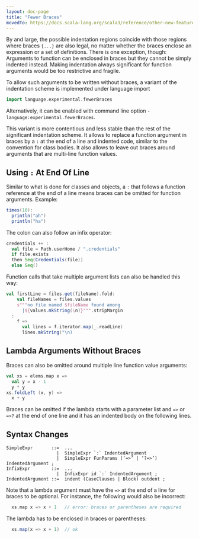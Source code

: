 ```yaml
---
layout: doc-page
title: "Fewer Braces"
movedTo: https://docs.scala-lang.org/scala3/reference/other-new-features/indentation-experimental.html
---
```


By and large, the possible indentation regions coincide with those regions where braces `{...}` are also legal, no matter whether the braces enclose an expression or a set of definitions. There is one exception, though: Arguments to function can be enclosed in braces but they cannot be simply indented instead. Making indentation always significant for function arguments would be too restrictive and fragile.

To allow such arguments to be written without braces, a variant of the indentation scheme is implemented under language import
```scala
import language.experimental.fewerBraces
```
Alternatively, it can be enabled with command line option `-language:experimental.fewerBraces`.

This variant is more contentious and less stable than the rest of the significant indentation scheme. It allows to replace a function argument in braces by a `:` at the end of a line and indented code, similar to the convention for class bodies. It also allows to leave out braces around arguments that are multi-line function values.

## Using `:` At End Of Line


Similar to what is done for classes and objects, a `:` that follows a function reference at the end of a line means braces can be omitted for function arguments. Example:
```scala
times(10):
  println("ah")
  println("ha")
```

The colon can also follow an infix operator:

```scala
credentials ++ :
  val file = Path.userHome / ".credentials"
  if file.exists
  then Seq(Credentials(file))
  else Seq()
```

Function calls that take multiple argument lists can also be handled this way:

```scala
val firstLine = files.get(fileName).fold:
    val fileNames = files.values
    s"""no file named $fileName found among
      |${values.mkString(\n)}""".stripMargin
  :
    f =>
      val lines = f.iterator.map(_.readLine)
      lines.mkString("\n)
```


## Lambda Arguments Without Braces

Braces can also be omitted around multiple line function value arguments:
```scala
val xs = elems.map x =>
  val y = x - 1
  y * y
xs.foldLeft (x, y) =>
  x + y
```
Braces can be omitted if the lambda starts with a parameter list and `=>` or `=>?` at the end of one line and it has an indented body on the following lines.

## Syntax Changes

```ebnf
SimpleExpr       ::=  ...
                   |  SimpleExpr `:` IndentedArgument
                   |  SimpleExpr FunParams (‘=>’ | ‘?=>’) IndentedArgument ;
InfixExpr        ::=  ...
                   |  InfixExpr id `:` IndentedArgument ;
IndentedArgument ::=  indent (CaseClauses | Block) outdent ;
```

Note that a lambda argument must have the `=>` at the end of a line for braces
to be optional. For instance, the following would also be incorrect:

```scala
  xs.map x => x + 1   // error: braces or parentheses are required
```
The lambda has to be enclosed in braces or parentheses:
```scala
  xs.map(x => x + 1)  // ok
```
